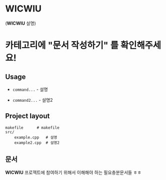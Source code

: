 # WICWIU

(**WICWIU** 설명)

# 카테고리에 "문서 작성하기" 를 확인해주세요!

## Usage

- `command...` - 설명

- `command2...` - 설명2

## Project layout

    makefile      # makefile
    src/
        example.cpp   # 설명
        example2.cpp  # 설명2

## 문서 

**WICWIU** 프로젝트에 참여하기 위해서 이해해야 하는 필요충분문서들 ㅎㅎ